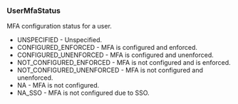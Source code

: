 ### UserMfaStatus
MFA configuration status for a user.

- UNSPECIFIED - Unspecified.
- CONFIGURED_ENFORCED - MFA is configured and enforced.
- CONFIGURED_UNENFORCED - MFA is configured and unenforced.
- NOT_CONFIGURED_ENFORCED - MFA is not configured and is enforced.
- NOT_CONFIGURED_UNENFORCED - MFA is not configured and unenforced.
- NA - MFA is not configured.
- NA_SSO - MFA is not configured due to SSO.
